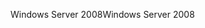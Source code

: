 <span data-ttu-id="cb95a-101">Windows Server 2008</span><span class="sxs-lookup"><span data-stu-id="cb95a-101">Windows Server 2008</span></span>